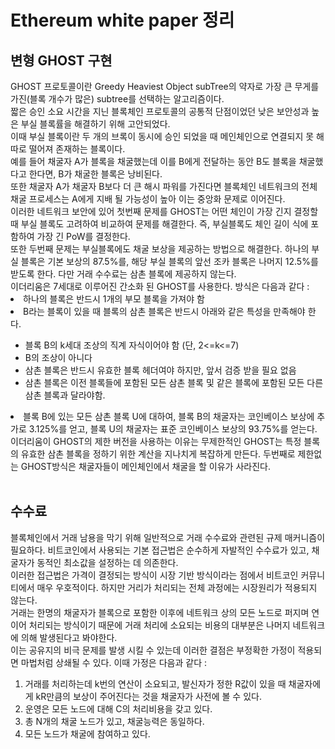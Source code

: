 <h1>Ethereum white paper 정리</h1>

<h2>변형 GHOST 구현</h2>
GHOST 프로토콜이란 Greedy Heaviest Object subTree의 약자로 가장 큰 무게를 가진(블록 개수가 많은) subtree를 선택하는 알고리즘이다.</br>
짧은 승인 소요 시간을 지닌 블록체인 프로토콜의 공통적 단점이었던 낮은 보안성과 높은 부실 블록률을 해결하기 위해 고안되었다.</br>
이때 부실 블록이란 두 개의 브록이 동시에 승인 되었을 때 메인체인으로 연결되지 못 해 따로 떨어져 존재하는 블록이다.</br>
예를 들어 채굴자 A가 블록을 채굴했는데 이를 B에게 전달하는 동안 B도 블록을 채굴했다고 한다면, B가 채굴한 블록은 낭비된다.</br>
또한 채굴자 A가 채굴자 B보다 더 큰 해시 파워를 가진다면 블록체인 네트워크의 전체 채굴 프로세스는 A에게 지배 될 가능성이 높아 이는 중앙화 문제로 이어진다.</br>
이러한 네트워크 보안에 있어 첫번째 문제를 GHOST는 어떤 체인이 가장 긴지 결정할때 부실 블록도 고려하여 비교하여 문제를 해결한다. 즉, 부실블록도 체인 길이 식에 포함하여 가장 긴 PoW를 결정한다.</br>
또한 두번째 문제는 부실블록에도 채굴 보상을 제공하는 방법으로 해결한다. 하나의 부실 블록은 기본 보상의 87.5%를, 해당 부실 블록의 앞선 조카 블록은 나머지 12.5%를 받도록 한다. 다만 거래 수수료는 삼촌 블록에 제공하지 않는다.</br>
이더리움은 7세대로 이루어진 간소화 된 GHOST를 사용한다. 방식은 다음과 같다 : </br>
<li>하나의 블록은 반드시 1개의 부모 블록을 가져야 함</li>
<li>B라는 블록이 있을 때 블록의 삼촌 블록은 반드시 아래와 같은 특성을 만족해야 한다.</li>
<ul>
  <li>블록 B의 k세대 조상의 직계 자식이어야 함 (단, 2<=k<=7) </li>
  <li>B의 조상이 아니다</li>
  <li>삼촌 블록은 반드시 유효한 블록 헤더여야 하지만, 앞서 검증 받을 필요 없음</li>
  <li>삼촌 블록은 이전 블록들에 포함된 모든 삼촌 블록 및 같은 블록에 포함된 모든 다른 삼촌 블록과 달라야함.</li>
</ul>
<li>블록 B에 있는 모든 삼촌 블록 U에 대하여, 블록 B의 채굴자는 코인베이스 보상에 추가로 3.125%를 얻고, 블록 U의 채굴자는 표준 코인베이스 보상의 93.75%를 얻는다.</li>
이더리움이 GHOST의 제한 버전을 사용하는 이유는 무제한적인 GHOST는 특정 블록의 유효한 삼촌 블록을 정하기 위한 계산을 지나치게 복잡하게 만든다. 두번째로 제한없는 GHOST방식은 채굴자들이 메인체인에서 채굴을 할 이유가 사라진다.</br>
</br>
    
<h2>수수료</h2>
블록체인에서 거래 남용을 막기 위해 일반적으로 거래 수수료와 관련된 규제 매커니즘이 필요하다. 비트코인에서 사용되는 기본 접근법은 순수하게 자발적인 수수료가 있고, 채굴자가 동적인 최소값을 설정하는 데 의존한다.</br>
이러한 접근법은 가격이 결정되는 방식이 시장 기반 방식이라는 점에서 비트코인 커뮤니티에서 매우 우호적이다. 하지만 거리가 처리되는 전체 과정에는 시장원리가 적용되지 않는다.</br>
거래는 한명의 채굴자가 블록으로 포함한 이후에 네트워크 상의 모든 노드로 퍼지며 연이어 처리되는 방식이기 때문에 거래 처리에 소요되는 비용의 대부분은 나머지 네트워크에 의해 발생된다고 봐야한다.</br>
이는 공유지의 비극 문제를 발생 시킬 수 있는데 이러한 결점은 부정확한 가정이 적용되면 마법처럼 상쇄될 수 있다. 이때 가정은 다음과 같다 : <br/>
<ol>
  <li>거래를 처리하는데 k번의 연산이 소요되고, 발신자가 정한 R값이 있을 때 채굴자에게 kR만큼의 보상이 주어진다는 것을 채굴자가 사전에 볼 수 있다.</li>
  <li>운영은 모든 노드에 대해 C의 처리비용을 갖고 있다.</li>
  <li>총 N개의 채굴 노드가 있고, 채굴능력은 동일하다.</li>
  <li>모든 노드가 채굴에 참여하고 있다.</li>
</ol>
